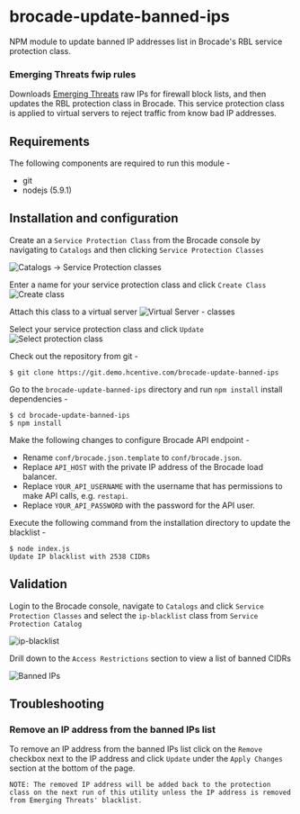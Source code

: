 brocade-update-banned-ips
=========================
NPM module to update banned IP addresses list in Brocade's RBL service protection class.

### Emerging Threats fwip rules
Downloads [Emerging Threats](https://www.proofpoint.com/us/threat-intelligence-overview) raw IPs for firewall block lists, and then updates the RBL protection class in Brocade. This service protection class is applied to virtual servers to reject traffic from know bad IP addresses.

## Requirements
The following components are required to run this module -
* git
* nodejs (5.9.1)

## Installation and configuration
Create an a `Service Protection Class` from the Brocade console by navigating to `Catalogs` and then clicking `Service Protection Classes`

![Catalogs -> Service Protection classes](https://s3-us-west-2.amazonaws.com/techopsteam/assets/images/service-protection.png)

Enter a name for your service protection class and click `Create Class`
![Create class](https://s3-us-west-2.amazonaws.com/techopsteam/assets/images/create-class.png)

Attach this class to a virtual server
![Virtual Server - classes](https://s3-us-west-2.amazonaws.com/techopsteam/assets/images/virtual-server-classes.png)

Select your service protection class and click `Update`
![Select protection class](https://s3-us-west-2.amazonaws.com/techopsteam/assets/images/vserver-protection.png)


Check out the repository from git -
```
$ git clone https://git.demo.hcentive.com/brocade-update-banned-ips
```
Go to the `brocade-update-banned-ips` directory and run `npm install` install dependencies -
```
$ cd brocade-update-banned-ips
$ npm install
```
Make the following changes to configure Brocade API endpoint -
* Rename `conf/brocade.json.template` to `conf/brocade.json`.
* Replace `API_HOST` with the private IP address of the Brocade load balancer.
* Replace `YOUR_API_USERNAME` with the username that has permissions to make API calls, e.g. `restapi`.
* Replace `YOUR_API_PASSWORD` with the password for the API user.

Execute the following command from the installation directory to update the blacklist -
```
$ node index.js
Update IP blacklist with 2538 CIDRs
```

## Validation
Login to the Brocade console, navigate to `Catalogs` and click `Service Protection Classes` and select the `ip-blacklist` class from `Service Protection Catalog`

![ip-blacklist](https://s3-us-west-2.amazonaws.com/techopsteam/assets/images/ip-blacklist.png)

Drill down to the `Access Restrictions` section to view a list of banned CIDRs

![Banned IPs](https://s3-us-west-2.amazonaws.com/techopsteam/assets/images/banned-ips.png)

## Troubleshooting
### Remove an IP address from the banned IPs list
To remove an IP address from the banned IPs list click on the `Remove` checkbox next to the IP address and click `Update` under the `Apply Changes` section at the bottom of the page.

`NOTE: The removed IP address will be added back to the protection class on the next run of this utility unless the IP address is removed from Emerging Threats' blacklist.`

